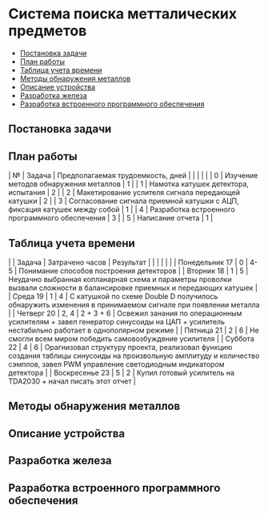 # Система поиска метталических предметов

* [Постановка задачи](chapter-0)
* [План работы](chapter-1)
* [Таблица учета времени](chapter-2)
* [Методы обнаружения металлов](chapter-3)
* [Описание устройства](chapter-4)
* [Разработка железа](chapter-5)
* [Разработка встроенного программного обеспечения](chapter-6)

<a id="chapter-0"></a>
## Постановка задачи

<a id="chapter-1"></a>
## План работы

| № | Задача | Предполагаемая трудоемкость, дней |
|     |      |                             |
| 0 | Изучение методов обнаружения металлов | 1 | 
| 1 | Намотка катушек детектора, испытания  | 2 |
| 2 | Макетирование услителя сигнала передающей катушки | 2 |
| 3 | Согласование сигнала приемной катушки с АЦП, фиксация катушек между собой | 1 |
| 4 | Разработка встроенного программного обеспечения | 3 |
| 5 | Написание отчета | 1 |


<a id="chapter-2"></a>
## Таблица учета времени

|  | Задача | Затрачено часов | Результат |
|  |        |           |           |
| Понедельник 17 | 0 |  4-5          | Понимание  способов построения детекторов |
| Вторник 18     | 1 |  5            | Неудачно выбранная копланарная схема и параметры проволки вызвали сложности в балансировке приемных и передающих катушек |
| Среда  19      | 1 |  4            | С катушкой по схеме Double D получилось обнаружить изменения в принимаемом сигнале при появлении металла | 
| Четверг 20     | 2, 4 |  2 + 3 + 6 | Освежил занания по операционным усилителям + завел генератор синусоиды на ЦАП + усилитель нестабильно работает в однополярном режиме |
| Пятница 21     | 2 |  6            | Не смогли всем миром победить самовозбуждение усилителя |
| Суббота 22     | 4 |  6            | Орагнизовал структуру проекта, реализовал функцию создания таблицы синусоиды на произвольную амплитуду и количество сэмплов, завел PWM управление светодиодным индикатором детектора |
| Воскресенье 23 | 5 |  2            | Купил готовый усилитель на TDA2030 + начал писать этот отчет |

<a id="chapter-3"></a>
## Методы обнаружения металлов

<a id="chapter-4"></a>
## Описание устройства

<a id="chapter-5"></a>
## Разработка железа

<a id="chapter-6"></a>
## Разработка встроенного программного обеспечения
